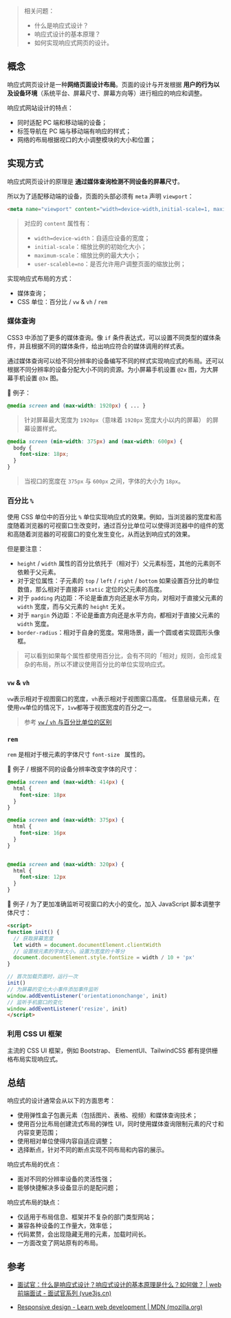 >  相关问题：
>
> + 什么是响应式设计？
> + 响应式设计的基本原理？
> + 如何实现响应式网页的设计。





## 概念

响应式网页设计是一种**网络页面设计布局**。页面的设计与开发根据 **用户的行为以及设备环境**（系统平台、屏幕尺寸、屏幕方向等）进行相应的响应和调整。

响应式网站设计的特点：

+ 同时适配 PC 端和移动端的设备；
+ 标签导航在 PC 端与移动端有响应的样式；
+ 网络的布局根据视口的大小调整模块的大小和位置；



## 实现方式

响应式网页设计的原理是 **通过媒体查询检测不同设备的屏幕尺寸**。

所以为了适配移动端的设备，页面的头部必须有 `meta` 声明 `viewport`：

```html
<meta name="viewport" content="width=device-width,initial-scale=1, maximum-scale=1, user-scalble=no"
```

> 对应的 `content` 属性有：
>
> + `width=device-width`：自适应设备的宽度；
> + `initial-scale`：缩放比例的初始化大小；
> + `maximum-scale`：缩放比例的最大大小；
> + `user-scaleble=no`：是否允许用户调整页面的缩放比例；



实现响应式布局的方式：

+ 媒体查询；
+ CSS 单位：百分比 / `vw` & `vh` / `rem`



### 媒体查询

CSS3 中添加了更多的媒体查询。像 `if` 条件表达式，可以设置不同类型的媒体条件，并且根据不同的媒体条件，给出响应符合的媒体调用的样式表。

通过媒体查询可以给不同分辨率的设备编写不同的样式实现响应式的布局。还可以根据不同分辨率的设备分配大小不同的资源。为小屏幕手机设置 `@2x` 图，为大屏幕手机设置 `@3x` 图。

🌰 例子：

```css
@media screen and (max-width: 1920px) { ... }
```

> 针对屏幕最大宽度为 `1920px`（意味着 `1920px` 宽度大小以内的屏幕） 的屏幕设置样式。



```css
@media screen (min-width: 375px) and (max-width: 600px) {
  body {
    font-size: 18px;
  }
}
```

> 当视口的宽度在 `375px` 与 `600px` 之间，字体的大小为 `18px`。



### 百分比 `%`

使用 CSS 单位中的百分比 `%` 单位实现响应式的效果。例如，当浏览器的宽度和高度随着浏览器的可视窗口生改变时，通过百分比单位可以使得浏览器中的组件的宽和高随着浏览器的可视窗口的变化发生变化，从而达到响应式的效果。

但是要注意：

+ `height` / `width` 属性的百分比依托于（相对于）父元素标签，其他的元素则不依赖于父元素。
+ 对于定位属性：子元素的 `top` / `left` / `right` / `bottom` 如果设置百分比的单位数值，那么相对于直接非 `static` 定位的父元素的高度。
+ 对于 `padding` 内边距：不论是垂直方向还是水平方向，对相对于直接父元素的 `width` 宽度，而与父元素的 `height` 无关。
+ 对于 `margin` 外边距：不论是垂直方向还是水平方向，都相对于直接父元素的 `width` 宽度。
+ `border-radius`：相对于自身的宽度。常用场景，画一个圆或者实现圆形头像框。

> 可以看到如果每个属性都使用百分比，会有不同的「相对」规则，会形成复杂的布局，所以不建议使用百分比的单位实现响应式。



### `vw` & `vh`

`vw`表示相对于视图窗口的宽度，`vh`表示相对于视图窗口高度。 任意层级元素，在使用`vw`单位的情况下，`1vw`都等于视图宽度的百分之一。

> 参考 [`vw` / `vh` 与百分比单位的区别](/pages/5fc469/)



### `rem`

`rem` 是相对于根元素的字体尺寸 `font-size ` 属性的。



🌰 例子 / 根据不同的设备分辨率改变字体的尺寸：

```css
@media screen and (max-width: 414px) {
  html {
    font-size: 18px
  }
}

@media screen and (max-width: 375px) {
  html {
    font-size: 16px
  }
}


@media screen and (max-width: 320px) {
  html {
    font-size: 12px
  }
}
```



🌰 例子 / 为了更加准确监听可视窗口的大小的变化，加入 JavaScript 脚本调整字体尺寸：

```html
<script>
function init() {
  // 获取屏幕宽度
  let width = document.documentElement.clientWidth
  // 设置根元素的字体大小。设置为宽度的十等分
  document.documentElement.style.fontSize = width / 10 + 'px'
}

// 首次加载页面时，运行一次
init()
// 为屏幕的变化大小事件添加事件监听
window.addEventListener('orientationonchange', init)
// 监听手机窗口的变化
window.addEventListener('resize', init)
</script>
```



### 利用 CSS UI 框架

主流的 CSS UI 框架，例如 Bootstrap、 ElementUI、TailwindCSS 都有提供栅格布局实现响应式。



## 总结

响应式的设计通常会从以下的方面思考：

+ 使用弹性盒子包裹元素（包括图片、表格、视频）和媒体查询技术；
+ 使用百分比布局创建流式布局的弹性 UI，同时使用媒体查询限制元素的尺寸和内容变更范围；
+ 使用相对单位使得内容自适应调整；
+ 选择断点，针对不同的断点实现不同布局和内容的展示。

响应式布局的优点：

+ 面对不同的分辨率设备的灵活性强；
+ 能够快捷解决多设备显示的是配问题；

响应式布局的缺点：

+ 仅适用于布局信息、框架并不复杂的部门类型网站；
+ 兼容各种设备的工作量大，效率低；
+ 代码累赘，会出现隐藏无用的元素，加载时间长。
+ 一方面改变了网站原有的布局。



## 参考

+ [面试官：什么是响应式设计？响应式设计的基本原理是什么？如何做？ | web前端面试 - 面试官系列 (vue3js.cn)](https://vue3js.cn/interview/css/responsive_layout.html#二、实现方式)

+ [Responsive design - Learn web development | MDN (mozilla.org)](https://developer.mozilla.org/en-US/docs/Learn/CSS/CSS_layout/Responsive_Design)